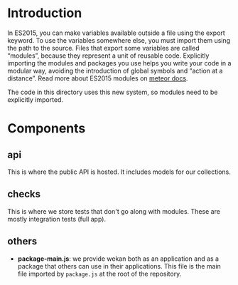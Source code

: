 Introduction
============

In ES2015, you can make variables available outside a file using the 
export keyword. To use the variables somewhere else, you must import 
them using the path to the source. Files that export some variables 
are called “modules”, because they represent a unit of reusable code. 
Explicitly importing the modules and packages you use helps you write 
your code in a modular way, avoiding the introduction of global symbols 
and “action at a distance”. Read more about ES2015 modules on
[meteor docs](https://guide.meteor.com/v1.6/structure.html#es2015-modules).

The code in this directory uses this new system, so modules need
to be explicitly imported.

Components
==========

api
---

This is where the public API is hosted. It includes models for
our collections.

checks
------

This is where we store tests that don't go along with modules.
These are mostly integration tests (full app).

others
------

- **package-main.js**: we provide wekan both as an application
and as a package that others can use in their applications. This file
is the main file imported by `package.js` at the root of the
repository.

